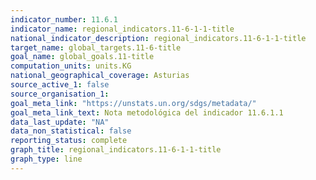 ```yaml
---
indicator_number: 11.6.1
indicator_name: regional_indicators.11-6-1-1-title
national_indicator_description: regional_indicators.11-6-1-1-title
target_name: global_targets.11-6-title
goal_name: global_goals.11-title
computation_units: units.KG
national_geographical_coverage: Asturias
source_active_1: false
source_organisation_1:  
goal_meta_link: "https://unstats.un.org/sdgs/metadata/"
goal_meta_link_text: Nota metodológica del indicador 11.6.1.1
data_last_update: "NA"
data_non_statistical: false
reporting_status: complete
graph_title: regional_indicators.11-6-1-1-title
graph_type: line
---
```

